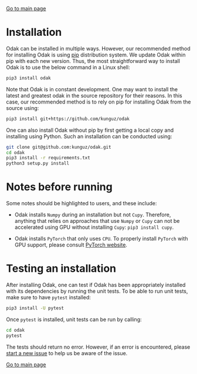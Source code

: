 [Go to main page](index.md)

# Installation
Odak can be installed in multiple ways. 
However, our recommended method for installing Odak is using [pip](https://pypi.org/project/pip) distribution system. 
We update Odak within pip with each new version.
Thus, the most straightforward way to install Odak is to use the below command in a Linux shell:

```bash
pip3 install odak
```
Note that Odak is in constant development. 
One may want to install the latest and greatest odak in the source repository for their reasons.
In this case, our recommended method is to rely on pip for installing Odak from the source using:

```bash
pip3 install git+https://github.com/kunguz/odak
```

One can also install Odak without pip by first getting a local copy and installing using Python. 
Such an installation can be conducted using:

```bash
git clone git@github.com:kunguz/odak.git
cd odak
pip3 install -r requirements.txt
python3 setup.py install
```

# Notes before running
Some notes should be highlighted to users, and these include:

* Odak installs `Numpy` during an installation but not `Cupy`. 
Therefore, anything that relies on approaches that use `Numpy` or `Cupy` can not be accelerated using GPU without installing `Cupy`: `pip3 install cupy`.

* Odak installs `PyTorch` that only uses `CPU`. 
To properly install `PyTorch` with GPU support, please consult [PyTorch website](https://pytorch.org).

# Testing an installation
After installing Odak, one can test if Odak has been appropriately installed with its dependencies by running the unit tests.
To be able to run unit tests, make sure to have `pytest` installed:

```bash
pip3 install -U pytest
```

Once `pytest` is installed, unit tests can be run by calling:
 
```bash
cd odak
pytest
```
The tests should return no error.
However, if an error is encountered, please [start a new issue](https://github.com/kunguz/odak/issues) to help us be aware of the issue.

[Go to main page](index.md)
